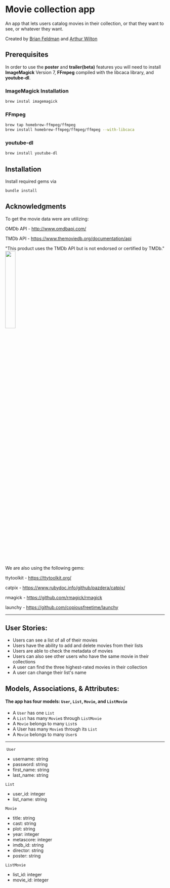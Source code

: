 # Movie collection app

An app that lets users catalog movies in their collection, or that they want to see, or whatever they want.

Created by [Brian Feldman](https://github.com/bfeldman) and [Arthur Wilton](https://github.com/artwilton)

Prerequisites
-------------

In order to use the **poster** and **trailer(beta)** features you will need to install **ImageMagick** Version 7, **FFmpeg** compiled with the libcaca library, and **youtube-dl**.

### ImageMagick Installation

```sh
brew instal imagemagick
```

### FFmpeg

```sh
brew tap homebrew-ffmpeg/ffmpeg
brew install homebrew-ffmpeg/ffmpeg/ffmpeg --with-libcaca
```

### youtube-dl

```sh
brew install youtube-dl
```

Installation
-------------

Install required gems via
```sh
bundle install
```

Acknowledgments 
-------------

To get the movie data were are utilizing:

OMDb API - <http://www.omdbapi.com/>

TMDb API - <https://www.themoviedb.org/documentation/api>

"This product uses the TMDb API but is not endorsed or certified by TMDb."
<img width="25%" src="https://www.themoviedb.org/assets/2/v4/logos/v2/blue_short-8e7b30f73a4020692ccca9c88bafe5dcb6f8a62a4c6bc55cd9ba82bb2cd95f6c.svg" />


We are also using the following gems:

ttytoolkit - <https://ttytoolkit.org/>

catpix - <https://www.rubydoc.info/github/pazdera/catpix/>

rmagick - <https://github.com/rmagick/rmagick>

launchy - <https://github.com/copiousfreetime/launchy>

***

## User Stories:
-   Users can see a list of all of their movies
-   Users have the ability to add and delete movies from their lists
-   Users are able to check the metadata of movies
-   Users can also see other users who have the same movie in their collections
-   A user can find the three highest-rated movies in their collection
-   A user can change their list's name

## Models, Associations, & Attributes:
#### The app has four models: `User`, `List`, `Movie`, and `ListMovie`
-   A `User` has one `List`
-   A `List` has many `Movie`s through `ListMovie`
-   A `Movie` belongs to many `List`s
-   A User has many `Movie`s through its `List`
-   A `Movie` belongs to many `User`s
​
***
​
`User`
- username: string
- password: string
- first_name: string
- last_name: string
​

`List`
- user_id: integer
- list_name: string

`Movie`
- title: string
- cast: string
- plot: string
- year: integer
- metascore: integer
- imdb_id: string
- director: string
- poster: string

`ListMovie`
- list_id: integer
- movie_id: integer